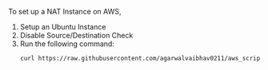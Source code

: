 To set up a NAT Instance on AWS, 
1. Setup an Ubuntu Instance
2. Disable Source/Destination Check
3. Run the following command:
    ```bash
    curl https://raw.githubusercontent.com/agarwalvaibhav0211/aws_scripts/main/NAT%20Instance/script.sh | sudo bash
    ```

